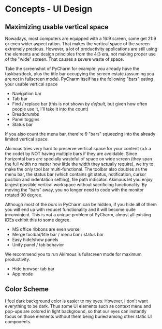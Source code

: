 # Concepts - UI Design

## Maximizing usable vertical space

Nowadays, most computers are equipped with a 16:9 screen, some get 21:9 or even wider aspect ration. That makes the vertical space of the screen extremely precious. However, a lot of productivity applications are still using the elements and design principles from the 4:3 era, not making proper use of the "wide" screen. That causes a severe waste of space. 

Take the screenshot of PyCharm for example: you already have the taskbar/dock, plus the title bar occupying the screen estate (assuming you are not in fullscreen mode). PyCharm itself has the following "bars" eating your usable vertical space

- Navigation bar
- Tab bar
- Find / replace bar (this is not shown _by default_, but given how often people use it, I'll take it into the count)
- Breadcrumbs
- Panel toggles
- Status bar

If you also count the menu bar, there're 9 "bars" squeezing into the already limited vertical space.

Akimous tries very hard to preserve vertical space for your content (a.k.a the code) by NOT having multiple bars if they are avoidable. Since horizontal bars are specially wasteful of space on wide screen (they span the full width no matter how little the width they actually require), we try to make the only tool bar multi-functional. The toolbar also doubles as the menu bar, the status bar (which contains git status, notification, cursor position and indentation setting), file path indicator. Akimous let you enjoy largest possible vertical workspace without sacrificing functionality. By moving the "bars" away, you no longer need to code with the monitor rotated 90 degree.

Although most of the *bars* in PyCharm can be hidden, if you hide all of them you will end up with reducet functionality and it will become quite inconvinient. This is not a unique problem of PyCharm, almost all existing IDEs exhibit this to some degree.

* MS office ribbons are even worse
* Merge toolbar/title bar / menu bar / status bar
* Easy hide/show panels
* Unify panel / tab behavior

We recommend you to run Akimous is fullscreen mode for maximum productivity.

* Hide browser tab bar
* App mode

## Color Scheme

I feel dark background color is easier to my eyes. However, I don't want everything to be dark. Thus some UI elements such as context menu and pop-ups are colored in light background, so that our eyes can instantly focus on those elements without them being buried among other static UI components.